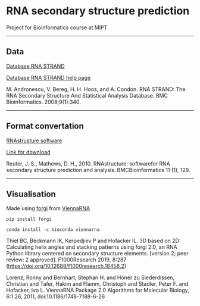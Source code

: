 # RNA secondary structure prediction

Project for Bioinformatics course at MIPT

---
## Data

[Database RNA STRAND](http://www.rnasoft.ca/strand/)

[Database RNA STRAND help page](http://www.rnasoft.ca/strand/help.php)

M. Andronescu, V. Bereg, H. H. Hoos, and A. Condon. RNA STRAND: The RNA Secondary Structure And Statistical Analysis Database. BMC Bioinformatics. 2008;9(1):340.

-----

## Format convertation
[RNAstrusture software](http://rna.urmc.rochester.edu/RNAstructure.html)

[Link for download](http://rna.urmc.rochester.edu/RNAstructureDownload.html)

Reuter, J. S., Mathews, D. H., 2010. RNAstructure: softwarefor RNA secondary structure prediction and analysis. BMCBioinformatics 11 (1), 129.

---

## Visualisation
Made using [forgi](https://github.com/ViennaRNA/forgi) from [ViennaRNA](https://www.tbi.univie.ac.at/RNA/)

```pip install forgi```

```conda install -c bioconda viennarna```
 
Thiel BC, Beckmann IK, Kerpedjiev P and Hofacker IL. 3D based on 2D: Calculating helix angles and stacking patterns using forgi 2.0, an RNA Python library centered on secondary structure elements. [version 2; peer review: 2 approved]. F1000Research 2019, 8:287 (https://doi.org/10.12688/f1000research.18458.2)

Lorenz, Ronny and Bernhart, Stephan H. and Höner zu Siederdissen, Christian and Tafer, Hakim and Flamm, Christoph and Stadler, Peter F. and Hofacker, Ivo L.
ViennaRNA Package 2.0
Algorithms for Molecular Biology, 6:1 26, 2011, doi:10.1186/1748-7188-6-26 